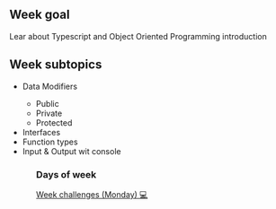 <H2>Week goal</H2>
Lear about Typescript and Object Oriented Programming introduction
<H2>Week subtopics</H2>
<ul>
 <li>Data Modifiers</li>
  <ul>
   <li> Public</li>
   <li> Private</li>
   <li> Protected</li>
  </ul>
 <li>Interfaces</li>
 <li>Function types</li>
 <li>Input & Output wit console</li>
<ul>
 
 ### Days of week

 <a href="https://github.com/Lesdith/core-code-from-scratch-readme/blob/main/Weeks/Week%207%20Typescript/Week%20challenges%20(Monday).md"> Week challenges (Monday) 💻 </a>







